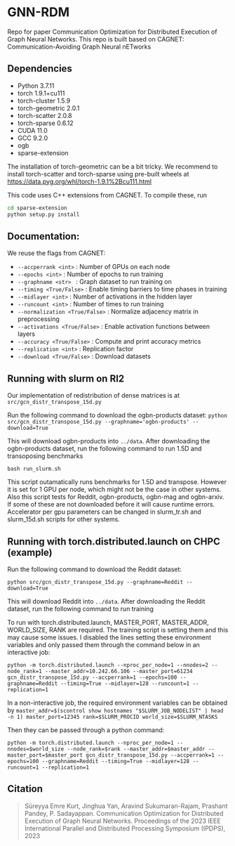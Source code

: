 # GNN-RDM
Repo for paper Communication Optimization for Distributed Execution of Graph Neural Networks.
This repo is built based on CAGNET: Communication-Avoiding Graph Neural nETworks

## Dependencies 
- Python 3.7.11
- torch                   1.9.1+cu111
- torch-cluster           1.5.9
- torch-geometric         2.0.1
- torch-scatter           2.0.8
- torch-sparse            0.6.12
- CUDA 11.0
- GCC 9.2.0
- ogb 
- sparse-extension 

The installation of torch-geometric can be a bit tricky. We recommend to install torch-scatter and torch-sparse using pre-built wheels at https://data.pyg.org/whl/torch-1.9.1%2Bcu111.html 

This code uses C++ extensions from CAGNET. To compile these, run

```bash
cd sparse-extension
python setup.py install
```

## Documentation: 

We reuse the flags from CAGNET: 

- `--accperrank <int>` : Number of GPUs on each node
- `--epochs <int>`  : Number of epochs to run training
- `--graphname <str> ` : Graph dataset to run training on
- `--timing <True/False>` : Enable timing barriers to time phases in training
- `--midlayer <int>` : Number of activations in the hidden layer
- `--runcount <int>` : Number of times to run training
- `--normalization <True/False>` : Normalize adjacency matrix in preprocessing
- `--activations <True/False>` : Enable activation functions between layers
- `--accuracy <True/False>` : Compute and print accuracy metrics 
- `--replication <int>` : Replication factor  
- `--download <True/False>` : Download datasets

## Running with slurm on RI2 

Our implementation of redistribution of dense matrices is at `src/gcn_distr_transpose_15d.py`

Run the following command to download the ogbn-products dataset:
`python src/gcn_distr_transpose_15d.py --graphname='ogbn-products' --download=True`

This will download ogbn-products into `../data`. After downloading the ogbn-products dataset, run the following command to run 1.5D and transoposing benchmarks

`bash run_slurm.sh`

This script outamatically runs benchmarks for 1.5D and transpose. However it is set for 1 GPU per node, which might not be the case in other systems. Also this script tests for Reddit, ogbn-products, ogbn-mag and ogbn-arxiv. If some of these are not downloaded before it will cause runtime errors. Accelerator per gpu parameters can be changed in slurm_tr.sh and slurm_15d.sh scripts for other systems.

## Running with torch.distributed.launch on CHPC (example)

Run the following command to download the Reddit dataset:

`python src/gcn_distr_transpose_15d.py --graphname=Reddit --download=True`

This will download Reddit into `../data`. After downloading the Reddit dataset, run the following command to run training

To run with torch.distributed.launch, MASTER_PORT, MASTER_ADDR, WORLD_SIZE, RANK are required. The training script is setting them and this may cause some issues. I disabled the lines setting these environment variables and only passed them through the command below in an interactive job:

`python -m torch.distributed.launch --nproc_per_node=1 --nnodes=2 --node_rank=1 --master_addr=10.242.66.106 --master_port=61234 gcn_distr_transpose_15d.py --accperrank=1 --epochs=100 --graphname=Reddit --timing=True --midlayer=128 --runcount=1 --replication=1`

In a non-interactive job, the required environment variables can be obtained by 
`master_addr=$(scontrol show hostnames "$SLURM_JOB_NODELIST" | head -n 1)
master_port=12345
rank=$SLURM_PROCID
world_size=$SLURM_NTASKS`

Then they can be passed through a python command:

`python -m torch.distributed.launch --nproc_per_node=1 --nnodes=$world_size --node_rank=$rank --master_addr=$master_addr --master_port=$master_port gcn_distr_transpose_15d.py --accperrank=1 --epochs=100 --graphname=Reddit --timing=True --midlayer=128 --runcount=1 --replication=1`

## Citation

> Süreyya Emre Kurt, Jinghua Yan, Aravind Sukumaran-Rajam, Prashant Pandey, P. Sadayappan. Communication Optimization for Distributed Execution of Graph Neural Networks. Proceedings of the 2023 IEEE International Parallel and Distributed Processing Symposium (IPDPS), 2023

